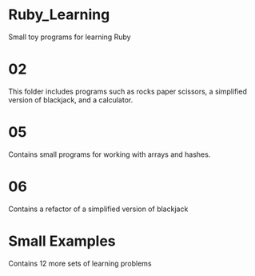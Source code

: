 # Ruby_Learning
Small toy programs for learning Ruby

# 02
This folder includes programs such as rocks paper scissors, a simplified version of blackjack, and a calculator.

# 05
Contains small programs for working with arrays and hashes. 

# 06
Contains a refactor of a simplified version of blackjack

# Small Examples
Contains 12 more sets of learning problems
